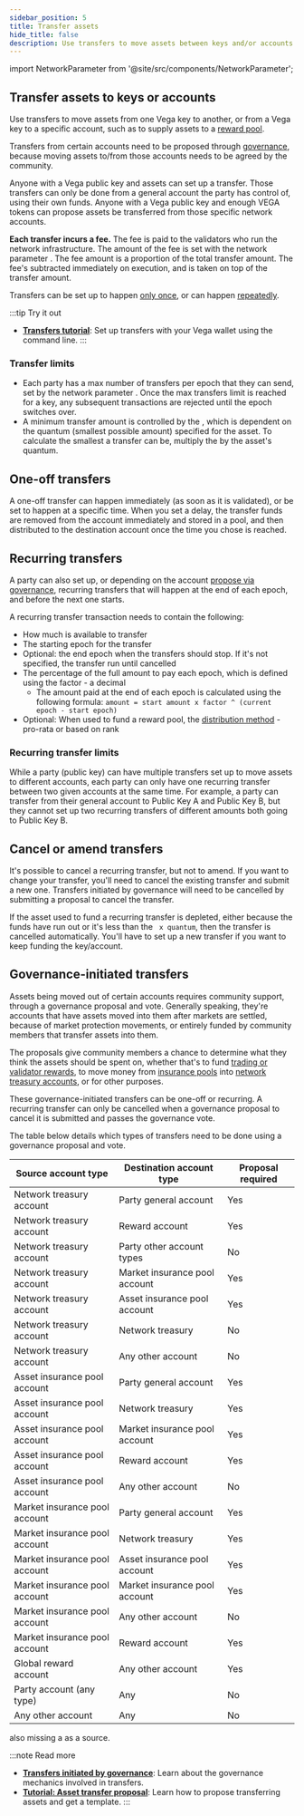 ```yaml
---
sidebar_position: 5
title: Transfer assets
hide_title: false
description: Use transfers to move assets between keys and/or accounts.
---
```


import NetworkParameter from '@site/src/components/NetworkParameter';

## Transfer assets to keys or accounts
Use transfers to move assets from one Vega key to another, or from a Vega key to a specific account, such as to supply assets to a [reward pool](../trading-on-vega/fees-rewards.md#trading-rewards).

Transfers from certain accounts need to be proposed through [governance](#governance-initiated-transfers), because moving assets to/from those accounts needs to be agreed by the community.

Anyone with a Vega public key and assets can set up a transfer. Those transfers can only be done from a general account the party has control of, using their own funds. Anyone with a Vega public key and enough VEGA tokens can propose assets be transferred from those specific network accounts.

**Each transfer incurs a fee.** The fee is paid to the validators who run the network infrastructure. The amount of the fee is set with the network parameter <NetworkParameter frontMatter={frontMatter} param="transfer.fee.factor" />. The fee amount is a proportion of the total transfer amount. The fee's subtracted immediately on execution, and is taken on top of the transfer amount.

Transfers can be set up to happen [only once](#one-off-transfers), or can happen [repeatedly](#recurring-transfers).

:::tip Try it out
* **[Transfers tutorial](../../tutorials/assets-tokens/transferring-assets.md)**: Set up transfers with your Vega wallet using the command line.
:::

### Transfer limits
* Each party has a max number of transfers per epoch that they can send, set by the network parameter <NetworkParameter frontMatter={frontMatter} param="spam.protection.maxUserTransfersPerEpoch" />. Once the max transfers limit is reached for a key, any subsequent transactions are rejected until the epoch switches over.
* A minimum transfer amount is controlled by the <NetworkParameter frontMatter={frontMatter} param="transfer.minTransferQuantumMultiple" />, which is dependent on the quantum (smallest possible amount) specified for the asset. To calculate the smallest a transfer can be, multiply the <NetworkParameter frontMatter={frontMatter} param="transfer.minTransferQuantumMultiple" hideValue={true} /> by the asset's quantum.

## One-off transfers
A one-off transfer can happen immediately (as soon as it is validated), or be set to happen at a specific time. When you set a delay, the transfer funds are removed from the account immediately and stored in a pool, and then distributed to the destination account once the time you chose is reached.

## Recurring transfers
A party can also set up, or depending on the account [propose via governance](#governance-initiated-transfers), recurring transfers that will happen at the end of each epoch, and before the next one starts.

A recurring transfer transaction needs to contain the following:
* How much is available to transfer
* The starting epoch for the transfer
* Optional: the end epoch when the transfers should stop. If it's not specified, the transfer run until cancelled
* The percentage of the full amount to pay each epoch, which is defined using the factor - a decimal
  - The amount paid at the end of each epoch is calculated using the following formula: `amount = start amount x factor ^ (current epoch - start epoch)`
* Optional: When used to fund a reward pool, the [distribution method](../trading-on-vega/fees-rewards.md#how-rewards-are-scaled) - pro-rata or based on rank

### Recurring transfer limits
While a party (public key) can have multiple transfers set up to move assets to different accounts, each party can only have one recurring transfer between two given accounts at the same time. For example, a party can transfer from their general account to Public Key A and Public Key B, but they cannot set up two recurring transfers of different amounts both going to Public Key B.

## Cancel or amend transfers
It's possible to cancel a recurring transfer, but not to amend. If you want to change your transfer, you'll need to cancel the existing transfer and submit a new one. Transfers initiated by governance will need to be cancelled by submitting a proposal to cancel the transfer.

If the asset used to fund a recurring transfer is depleted, either because the funds have run out or it's less than the <NetworkParameter frontMatter={frontMatter} param="transfer.minTransferQuantumMultiple" />` x quantum`, then the transfer is cancelled automatically. You'll have to set up a new transfer if you want to keep funding the key/account.

## Governance-initiated transfers
Assets being moved out of certain accounts requires community support, through a governance proposal and vote. Generally speaking, they're accounts that have assets moved into them after markets are settled, because of market protection movements, or entirely funded by community members that transfer assets into them.

The proposals give community members a chance to determine what they think the assets should be spent on, whether that's to fund [trading or validator rewards](../trading-on-vega/fees-rewards.md#trading-rewards), to move money from [insurance pools](./accounts.md#insurance-pool-accounts) into [network treasury accounts](./accounts.md#network-treasury-accounts), or for other purposes.

These governance-initiated transfers can be one-off or recurring. A recurring transfer can only be cancelled when a governance proposal to cancel it is submitted and passes the governance vote.

The table below details which types of transfers need to be done using a governance proposal and vote.

| Source account type | Destination account type | Proposal required |
| --- | --- | --- |
| Network treasury account | Party general account | Yes |
| Network treasury account | Reward account | Yes |
| Network treasury account | Party other account types | No |
| Network treasury account | Market insurance pool account | Yes |
| Network treasury account | Asset insurance pool account | Yes |
| Network treasury account | Network treasury | No  |
| Network treasury account | Any other account | No |
| Asset insurance pool account | Party general account | Yes  |
| Asset insurance pool account | Network treasury | Yes  |
| Asset insurance pool account | Market insurance pool account | Yes |
| Asset insurance pool account | Reward account | Yes |
| Asset insurance pool account | Any other account | No |
| Market insurance pool account | Party general account | Yes  |
| Market insurance pool account | Network treasury | Yes  |
| Market insurance pool account | Asset insurance pool account | Yes |
| Market insurance pool account | Market insurance pool account | Yes |
| Market insurance pool account | Any other account | No |
| Market insurance pool account | Reward account | Yes |
| Global reward account | Any other account | Yes |
| Party account (any type) | Any | No |
| Any other account | Any | No |


also missing a  as a source.


:::note Read more
* **[Transfers initiated by governance](../governance.md#transferring-assets)**: Learn about the governance mechanics involved in transfers.
* **[Tutorial: Asset transfer proposal](../../tutorials/proposals/asset-transfer-proposal.md)**: Learn how to propose transferring assets and get a template.
:::
